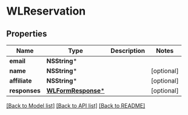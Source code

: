 # WLReservation

## Properties
Name | Type | Description | Notes
------------ | ------------- | ------------- | -------------
**email** | **NSString*** |  | 
**name** | **NSString*** |  | [optional] 
**affiliate** | **NSString*** |  | [optional] 
**responses** | [**WLFormResponse***](WLFormResponse.md) |  | [optional] 

[[Back to Model list]](../README.md#documentation-for-models) [[Back to API list]](../README.md#documentation-for-api-endpoints) [[Back to README]](../README.md)


